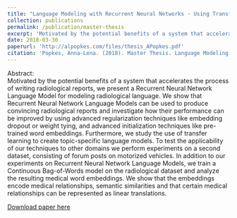 ```yaml
---
title: "Language Modeling with Recurrent Neural Networks - Using Transfer Learning to Perform Radiological Sentence Completion"
collection: publications
permalink: /publication/master-thesis
excerpt: 'Motivated by the potential benefits of a system that accelerates the process of writing radiological reports, we present a Recurrent Neural Network Language Model for modeling radiological language.  We show that Recurrent Neural Network Language Models can be used to produce convincing radiological reports and investigate how their performance can be improved by using advanced regularization techniques like embedding dropout or weight tying, and advanced initialization techniques like pre-trained word embeddings. Furthermore, we study the use of transfer learning to create topic-specific language models. To test the applicability of our techniques to other domains we perform experiments on a second dataset, consisting of forum posts on motorized vehicles. In addition to our experiments on Recurrent Neural Network Language Models, we train a Continuous Bag-of-Words model on the radiological dataset and analyze the resulting medical word embeddings. We show that the embeddings encode medical relationships, semantic similarities and that certain medical relationships can be represented as linear translations.'
date: 2018-03-30
paperurl: 'http://alpopkes.com/files/thesis_APopkes.pdf'
citation: 'Popkes, Anna-Lena. (2018). Master Thesis. Language Modeling with Recurrent Neural Networks - Using Transfer Learning to Perform Radiological Sentence Completion.'
---
```


Abstract:   
Motivated by the potential benefits of a system that accelerates the process of writing radiological reports, we present a Recurrent Neural Network Language Model for modeling radiological language. We show that Recurrent Neural Network Language Models can be used to produce convincing radiological reports and investigate how their performance can be improved by using advanced regularization techniques like embedding dropout or weight tying, and advanced initialization techniques like pre-trained word embeddings. Furthermore, we study the use of transfer learning to create topic-specific language models. To test the applicability of our techniques to other domains we perform experiments on a second dataset, consisting of forum posts on motorized vehicles. In addition to our experiments on Recurrent Neural Network Language Models, we train a Continuous Bag-of-Words model on the radiological dataset and analyze the resulting medical word embeddings. We show that the embeddings encode medical relationships, semantic similarities and that certain medical relationships can be represented as linear translations.  

[Download paper here](http://alpopkes.com/files/thesis_APopkes.pdf)

<!-- Recommended citation: Your Name, You. (2009). "Paper Title Number 1." <i>Journal 1</i>. 1(1). -->
